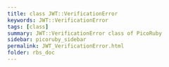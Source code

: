 ```yaml
---
title: class JWT::VerificationError
keywords: JWT::VerificationError
tags: [class]
summary: JWT::VerificationError class of PicoRuby
sidebar: picoruby_sidebar
permalink: JWT_VerificationError.html
folder: rbs_doc
---
```

